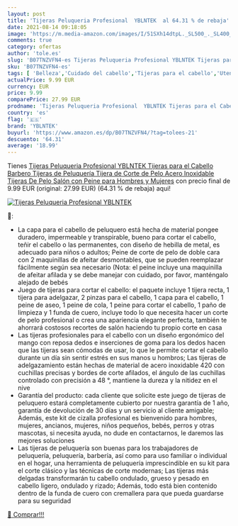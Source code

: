 ```yaml
---
layout: post
title: 'Tijeras Peluqueria Profesional  YBLNTEK  al 64.31 % de rebaja'
date: 2021-08-14 09:18:05
image: 'https://m.media-amazon.com/images/I/51SXh14dtpL._SL500_._SL400_.jpg'
comments: true
category: ofertas
author: 'tole.es'
slug: 'B07TNZVFN4-es Tijeras Peluqueria Profesional YBLNTEK Tijeras para el...'
sku: 'B07TNZVFN4-es'
tags: [ 'Belleza','Cuidado del cabello','Tijeras para el cabello','Utensilios para corte de pelo','tijeras','yblntek', ]
actualPrice: 9.99 EUR
currency: EUR
price: 9.99
comparePrice: 27.99 EUR
prodname: 'Tijeras Peluqueria Profesional  YBLNTEK Tijeras para el Cabello Barbero Tijeras de Peluquería Tijera de Corte de Pelo Acero Inoxidable Tijeras De Pelo Salón con Peine para Hombres y Mujeres'
country: 'es'
flag: '🇪🇸'
brand: 'YBLNTEK'
buyurl: 'https://www.amazon.es/dp/B07TNZVFN4/?tag=tolees-21'
descuento: '64.31'
average: '18.99'
---
```


Tienes [Tijeras Peluqueria Profesional  YBLNTEK Tijeras para el Cabello Barbero Tijeras de Peluquería Tijera de Corte de Pelo Acero Inoxidable Tijeras De Pelo Salón con Peine para Hombres y Mujeres](https://www.amazon.es/dp/B07TNZVFN4/?tag=tolees-21) con precio final de  9.99 EUR (original: 27.99 EUR) (64.31 %  de rebaja) aqui!

[![Tijeras Peluqueria Profesional  YBLNTEK ](https://m.media-amazon.com/images/I/51SXh14dtpL._SL500_._SL400_.jpg)](https://www.amazon.es/dp/B07TNZVFN4/?tag=tolees-21)

🔎:

- La capa para el cabello de peluquero está hecha de material pongee duradero, impermeable y transpirable, bueno para cortar el cabello, teñir el cabello o las permanentes, con diseño de hebilla de metal, es adecuado para niños o adultos; Peine de corte de pelo de doble cara con 2 maquinillas de afeitar desmontables, que se pueden reemplazar fácilmente según sea necesario (Nota: el peine incluye una maquinilla de afeitar afilada y se debe manejar con cuidado, por favor, manténgalo alejado de bebés
- Juego de tijeras para cortar el cabello: el paquete incluye 1 tijera recta, 1 tijera para adelgazar, 2 pinzas para el cabello, 1 capa para el cabello, 1 peine de aseo, 1 peine de cola, 1 peine para cortar el cabello, 1 paño de limpieza y 1 funda de cuero, incluye todo lo que necesita hacer un corte de pelo profesional o crea una apariencia elegante perfecta, también te ahorrará costosos recortes de salón haciendo tu propio corte en casa
- Las tijeras profesionales para el cabello con un diseño ergonómico del mango con reposa dedos e inserciones de goma para los dedos hacen que las tijeras sean cómodas de usar, lo que le permite cortar el cabello durante un día sin sentir estrés en sus manos u hombros; Las tijeras de adelgazamiento están hechas de material de acero inoxidable 420 con cuchillas precisas y bordes de corte afilados, el ángulo de las cuchillas controlado con precisión a 48 °, mantiene la dureza y la nitidez en el nive
- Garantía del producto: cada cliente que solicite este juego de tijeras de peluquero estará completamente cubierto por nuestra garantía de 1 año, garantía de devolución de 30 días y un servicio al cliente amigable; Además, este kit de cizalla profesional es bienvenido para hombres, mujeres, ancianos, mujeres, niños pequeños, bebés, perros y otras mascotas, si necesita ayuda, no dude en contactarnos, le daremos las mejores soluciones
- Las tijeras de peluquería son buenas para los trabajadores de peluquería, peluquería, barbería, así como para uso familiar o individual en el hogar, una herramienta de peluquería imprescindible en su kit para el corte clásico y las técnicas de corte modernas; Las tijeras más delgadas transformarán tu cabello ondulado, grueso y pesado en cabello ligero, ondulado y rizado; Además, todo está bien contenido dentro de la funda de cuero con cremallera para que pueda guardarse para su seguridad

[🛒 Comprar!!!](https://www.amazon.es/dp/B07TNZVFN4/?tag=tolees-21)
